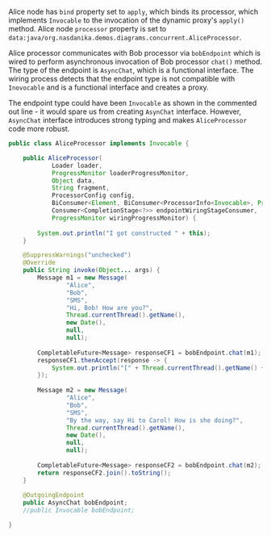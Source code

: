 Alice node has ``bind`` property set to ``apply``, which binds its processor, which implements ``Invocable`` to the invocation of the dynamic proxy's ``apply()`` method.
Alice node ``processor`` property is set to ``data:java/org.nasdanika.demos.diagrams.concurrent.AliceProcessor``.

Alice processor communicates with Bob processor via ``bobEndpoint`` which is wired to perform asynchronous invocation of Bob processor ``chat()`` method.
The type of the endpoint is ``AsyncChat``, which is a functional interface. 
The wiring process detects that the endpoint type is not compatible with ``Inovocable`` and is a functional interface and creates a proxy.

The endpoint type could have been ``Invocable`` as shown in the commented out line - it would spare us from creating ``AsynChat`` interface. 
However, ``AsyncChat`` interface introduces strong typing and makes ``AliceProcessor`` code more robust.

```java
public class AliceProcessor implements Invocable {

	public AliceProcessor(
			Loader loader,
			ProgressMonitor loaderProgressMonitor,
			Object data,
			String fragment,
			ProcessorConfig config,
			BiConsumer<Element, BiConsumer<ProcessorInfo<Invocable>, ProgressMonitor>> infoProvider,
			Consumer<CompletionStage<?>> endpointWiringStageConsumer,
			ProgressMonitor wiringProgressMonitor) {
		
		System.out.println("I got constructed " + this);
	}

	@SuppressWarnings("unchecked")
	@Override
	public String invoke(Object... args) {
		Message m1 = new Message(
				"Alice", 
				"Bob", 
				"SMS", 
				"Hi, Bob! How are you?", 
				Thread.currentThread().getName(), 
				new Date(), 
				null, 
				null);
		
		CompletableFuture<Message> responseCF1 = bobEndpoint.chat(m1);		
		responseCF1.thenAccept(response -> {
			System.out.println("[" + Thread.currentThread().getName() + "] Response: " + response);			
		});
		
		Message m2 = new Message(
				"Alice", 
				"Bob", 
				"SMS", 
				"By the way, say Hi to Carol! How is she doing?", 
				Thread.currentThread().getName(), 
				new Date(), 
				null, 
				null);
				
		CompletableFuture<Message> responseCF2 = bobEndpoint.chat(m2);				
		return responseCF2.join().toString();
	}
	
	@OutgoingEndpoint
	public AsyncChat bobEndpoint;
	//public Invocable bobEndpoint;

}
```
